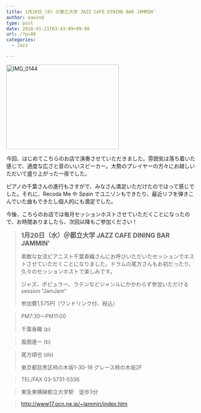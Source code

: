 ```yaml
---
title: 1月20日（水）＠都立大学 JAZZ CAFE DINING BAR JAMMIN’
author: eawind
type: post
date: 2010-01-21T03:43:09+09:00
url: /?p=80
categories:
  - Jazz

---
```

<span class="mt-enclosure mt-enclosure-image" style="display: inline;"><a href="/img/wp/2010/01/IMG_0144.jpg"><img class="alignnone size-medium wp-image-879" src="/img/wp/2010/01/IMG_0144.jpg" alt="IMG_0144" width="300" height="225" srcset="/img/wp/2010/01/IMG_0144.jpg 300w, /img/wp/2010/01/IMG_0144-1024x768.jpg 1024w" sizes="(max-width: 300px) 100vw, 300px" /></a></span>

今回、はじめてこちらのお店で演奏させていただきました。雰囲気は落ち着いた感じで、適度な広さと音のいいスピーカー。大勢のプレイヤーの方々にお越しいただいて盛り上がった一夜でした。

ピアノの千葉さんの進行もさすがで、みなさん満足いただけたのではって感じでした。それに、Recoda Me や Spain でユニゾンもできたり、最近リフを弾きこんでいた曲もできたし個人的にも満足でした。

今後、こちらのお店では毎月セッションホストさせていただくことになったので、お時間ありましたら、次回以降もご参加ください！

> **<big>1月20日（水）＠都立大学 JAZZ CAFE DINING BAR JAMMIN'</big>**
> 
> 素敵な女流ピアニスト千葉香織さんにお呼びいただいたセッションでホストさせていただくことになりました。ドラムの尾方さんもお初だったり、久々のセッションホストで楽しみです。
> 
> ジャズ、ポピュラー、ラテンなどジャンルにかかわらず参加いただけるsession &#8220;JamJam&#8221;
> 
> 参加費1,575円（ワンドリンク付、税込）
  
> PM7:30〜PM11:00
> 
> 千葉香織 (p)
  
> 風間進一 (b)
  
> 尾方順也 (ds)
> 
> 東京都目黒区柿の木坂1-30-19 グレース柿の木坂2F
  
> TEL/FAX 03-5731-5336
  
> 東急東横線都立大学駅　徒歩3分
  
> http://www17.ocn.ne.jp/~jammin/index.htm
